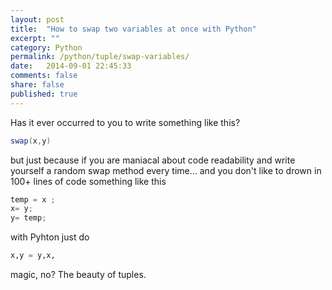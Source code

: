 ```yaml
---
layout: post
title:  "How to swap two variables at once with Python"
excerpt: ""
category: Python
permalink: /python/tuple/swap-variables/
date:   2014-09-01 22:45:33
comments: false
share: false
published: true
---
```


Has it ever occurred to you to write something like this?

```java
swap(x,y) 
```

but just because if you are maniacal about code readability and write yourself a random swap method every time... and you don't like to drown in 100+ lines of code something like this

```java
temp = x ;
x= y;
y= temp;
``` 
with Pyhton just do 

```python
x,y = y,x, 
``` 

magic, no? The beauty of tuples.